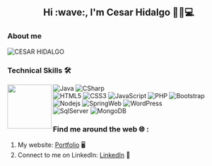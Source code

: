 <h2 align="center">Hi :wave:, I'm Cesar Hidalgo 🧑🏻💻</h2>

### About me
![CESAR HIDALGO](https://user-images.githubusercontent.com/81395358/152432163-57ee1122-6ba3-4d8f-8f88-b223f25afa61.png)

### Technical Skills 🛠️

<img align="left" width="100" height="100" src="https://user-images.githubusercontent.com/81395358/152433454-596543bd-e015-4d4b-a26c-a8f1d3e7a232.png">

![Java](https://img.shields.io/badge/-Java%20SE-red)
![CSharp](https://img.shields.io/badge/-CSharp-%238130a1)
<br>
![HTML5](https://img.shields.io/badge/-HTML%205-%23e44d27)
![CSS3](https://img.shields.io/badge/-CSS%203-%231572b6)
![JavaScript](https://img.shields.io/badge/-JavaScript-%23ffe35a)
![PHP](https://img.shields.io/badge/-PHP-%238c9bd6)
![Bootstrap](https://img.shields.io/badge/-Bootstrap-blueviolet)
<br>
![Nodejs](https://img.shields.io/badge/-Node%20JS-%2378b45f)
![SpringWeb](https://img.shields.io/badge/-Spring%20MVC-%23ffffff)
![WordPress](https://img.shields.io/badge/-WordPress-%2300749a)
<br>
![SqlServer](https://img.shields.io/badge/-SQL%20Server-%23b11e23)
![MongoDB](https://img.shields.io/badge/-Mongo%20DB-%2312924f)

### Find me around the web 🌐 :
1. My website: [Portfolio](https://portfolio-cesar-hidalgo.herokuapp.com/home-en) 🖥️
2. Connect to me on LinkedIn: [LinkedIn](https://www.linkedin.com/in/cesar-hidalgo-rojas-626022200) 💼
